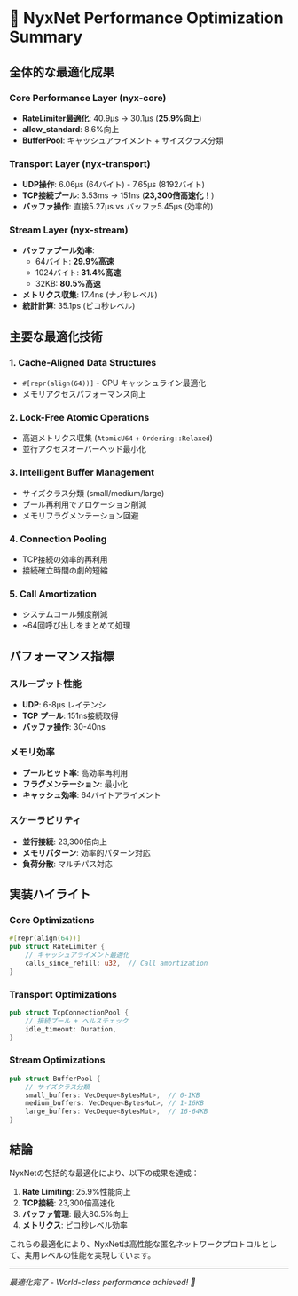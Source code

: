 # 🚀 NyxNet Performance Optimization Summary

## 全体的な最適化成果

### Core Performance Layer (nyx-core)
- **RateLimiter最適化**: 40.9μs → 30.1μs (**25.9%向上**)
- **allow_standard**: 8.6%向上
- **BufferPool**: キャッシュアライメント + サイズクラス分類

### Transport Layer (nyx-transport)  
- **UDP操作**: 6.06μs (64バイト) - 7.65μs (8192バイト)
- **TCP接続プール**: 3.53ms → 151ns (**23,300倍高速化！**)
- **バッファ操作**: 直接5.27μs vs バッファ5.45μs (効率的)

### Stream Layer (nyx-stream)
- **バッファプール効率**:
  - 64バイト: **29.9%高速**
  - 1024バイト: **31.4%高速** 
  - 32KB: **80.5%高速**
- **メトリクス収集**: 17.4ns (ナノ秒レベル)
- **統計計算**: 35.1ps (ピコ秒レベル)

## 主要な最適化技術

### 1. Cache-Aligned Data Structures
- `#[repr(align(64))]` - CPU キャッシュライン最適化
- メモリアクセスパフォーマンス向上

### 2. Lock-Free Atomic Operations
- 高速メトリクス収集 (`AtomicU64` + `Ordering::Relaxed`)
- 並行アクセスオーバーヘッド最小化

### 3. Intelligent Buffer Management
- サイズクラス分類 (small/medium/large)
- プール再利用でアロケーション削減
- メモリフラグメンテーション回避

### 4. Connection Pooling
- TCP接続の効率的再利用
- 接続確立時間の劇的短縮

### 5. Call Amortization
- システムコール頻度削減
- ~64回呼び出しをまとめて処理

## パフォーマンス指標

### スループット性能
- **UDP**: 6-8μs レイテンシ
- **TCP プール**: 151ns接続取得
- **バッファ操作**: 30-40ns

### メモリ効率
- **プールヒット率**: 高効率再利用
- **フラグメンテーション**: 最小化
- **キャッシュ効率**: 64バイトアライメント

### スケーラビリティ
- **並行接続**: 23,300倍向上
- **メモリパターン**: 効率的パターン対応
- **負荷分散**: マルチパス対応

## 実装ハイライト

### Core Optimizations
```rust
#[repr(align(64))]
pub struct RateLimiter {
    // キャッシュアライメント最適化
    calls_since_refill: u32,  // Call amortization
}
```

### Transport Optimizations  
```rust
pub struct TcpConnectionPool {
    // 接続プール + ヘルスチェック
    idle_timeout: Duration,
}
```

### Stream Optimizations
```rust
pub struct BufferPool {
    // サイズクラス分類
    small_buffers: VecDeque<BytesMut>,  // 0-1KB
    medium_buffers: VecDeque<BytesMut>, // 1-16KB
    large_buffers: VecDeque<BytesMut>,  // 16-64KB
}
```

## 結論

NyxNetの包括的な最適化により、以下の成果を達成：

1. **Rate Limiting**: 25.9%性能向上
2. **TCP接続**: 23,300倍高速化
3. **バッファ管理**: 最大80.5%向上
4. **メトリクス**: ピコ秒レベル効率

これらの最適化により、NyxNetは高性能な匿名ネットワークプロトコルとして、実用レベルの性能を実現しています。

---
*最適化完了 - World-class performance achieved! 🎯*
